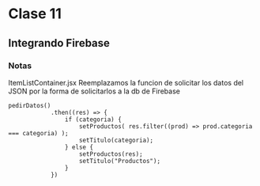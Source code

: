 # Clase 11

## Integrando Firebase

### Notas
ItemListContainer.jsx
Reemplazamos la funcion de solicitar los datos del JSON por la forma de solicitarlos a la db de Firebase

```
pedirDatos()
            .then((res) => {
                if (categoria) {
                    setProductos( res.filter((prod) => prod.categoria === categoria) );
                    setTitulo(categoria);
                } else {
                    setProductos(res);
                    setTitulo("Productos");
                }
            })
```